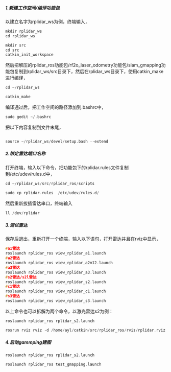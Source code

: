 ##### 1.新建工作空间/编译功能包

以建立名字为rplidar_ws为例，终端输入，

```C++
mkdir rplidar_ws
cd rplidar_ws

mkdir src
cd src
catkin_init_workspace
```

然后把解压的rplidar_ros功能包/rf2o_laser_odometry功能包/slam_gmapping功能包复制到rplidar_ws/src目录下，然后在rplidar_ws目录下，使用catkin_make进行编译，

```C++
cd ~/rplidar_ws

catkin_make

```

编译通过后，把工作空间的路径添加到.bashrc中，

```C++
sudo gedit ~/.bashrc

```

把以下内容复制到文件末尾，
```C++

source ~/rplidar_ws/devel/setup.bash --extend

```

##### 2.绑定雷达端口名称

打开终端，输入以下命令，把功能包下的rplidar.rules文件复制到/etc/udev/rules.d中，

```C++
cd ~/rplidar_ws/src/rplidar_ros/scripts

sudo cp rplidar.rules  /etc/udev/rules.d/

```

然后重新拔插雷达串口，终端输入 

```C++
ll /dev/rplidar
```
##### 3.测试雷达

保存后退出，重新打开一个终端，输入以下语句，打开雷达并且在rviz中显示，

```C++
#a1雷达
roslaunch rplidar_ros view_rplidar_a1.launch
#a2雷达
roslaunch rplidar_ros view_rplidar_a2m12.launch
#a3雷达
roslaunch rplidar_ros view_rplidar_a3.launch
#s2雷达/s2l雷达
roslaunch rplidar_ros view_rplidar_s2.launch
#c1雷达
roslaunch rplidar_ros view_rplidar_c1.launch
#s3雷达
roslaunch rplidar_ros view_rplidar_s3.launch

```
以上命令也可以拆解为两个命令，以激光雷达s2为例：

```C++
roslaunch rplidar_ros rplidar_s2.launch

rosrun rviz rviz -d /home/ayl/catkin/src/rplidar_ros/rviz/rplidar.rviz
```

##### 4.启动gammping建图

```C++
roslaunch rplidar_ros rplidar_s2.launch

roslaunch rplidar_ros test_gmapping.launch
```



